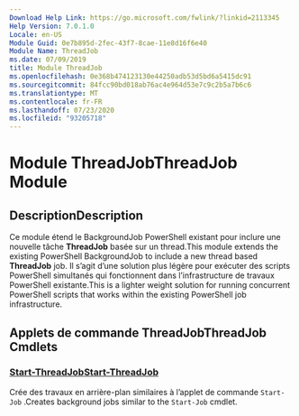 ```yaml
---
Download Help Link: https://go.microsoft.com/fwlink/?linkid=2113345
Help Version: 7.0.1.0
Locale: en-US
Module Guid: 0e7b895d-2fec-43f7-8cae-11e8d16f6e40
Module Name: ThreadJob
ms.date: 07/09/2019
title: Module ThreadJob
ms.openlocfilehash: 0e368b474123130e44250adb53d5bd6a5415dc91
ms.sourcegitcommit: 84fcc90bd018ab76ac4e964d53e7c9c2b5a7b6c6
ms.translationtype: MT
ms.contentlocale: fr-FR
ms.lasthandoff: 07/23/2020
ms.locfileid: "93205718"
---
```

# <span data-ttu-id="c49f5-102">Module ThreadJob</span><span class="sxs-lookup"><span data-stu-id="c49f5-102">ThreadJob Module</span></span>

## <span data-ttu-id="c49f5-103">Description</span><span class="sxs-lookup"><span data-stu-id="c49f5-103">Description</span></span>
<span data-ttu-id="c49f5-104">Ce module étend le BackgroundJob PowerShell existant pour inclure une nouvelle tâche **ThreadJob** basée sur un thread.</span><span class="sxs-lookup"><span data-stu-id="c49f5-104">This module extends the existing PowerShell BackgroundJob to include a new thread based **ThreadJob** job.</span></span> <span data-ttu-id="c49f5-105">Il s’agit d’une solution plus légère pour exécuter des scripts PowerShell simultanés qui fonctionnent dans l’infrastructure de travaux PowerShell existante.</span><span class="sxs-lookup"><span data-stu-id="c49f5-105">This is a lighter weight solution for running concurrent PowerShell scripts that works within the existing PowerShell job infrastructure.</span></span>

## <span data-ttu-id="c49f5-106">Applets de commande ThreadJob</span><span class="sxs-lookup"><span data-stu-id="c49f5-106">ThreadJob Cmdlets</span></span>

### [<span data-ttu-id="c49f5-107">Start-ThreadJob</span><span class="sxs-lookup"><span data-stu-id="c49f5-107">Start-ThreadJob</span></span>](Start-ThreadJob.md)
<span data-ttu-id="c49f5-108">Crée des travaux en arrière-plan similaires à l’applet de commande `Start-Job` .</span><span class="sxs-lookup"><span data-stu-id="c49f5-108">Creates background jobs similar to the `Start-Job` cmdlet.</span></span>
